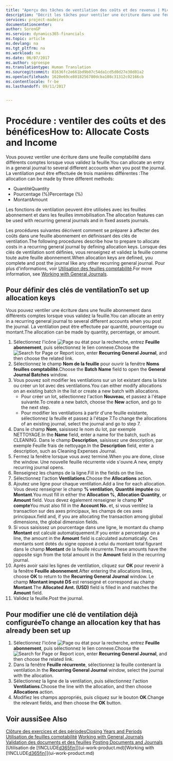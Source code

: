 ```yaml
---
title: "Aperçu des tâches de ventilation des coûts et des revenus | Microsoft Docs"
description: "Décrit les tâches pour ventiler une écriture dans une feuille comptabilité dans différents comptes lorsque vous validez la feuille."
services: project-madeira
documentationcenter: 
author: SorenGP
ms.service: dynamics365-financials
ms.topic: article
ms.devlang: na
ms.tgt_pltfrm: na
ms.workload: na
ms.date: 06/07/2017
ms.author: sgroespe
ms.translationtype: Human Translation
ms.sourcegitcommit: 81636fc2e661bd9b07c54da1cd5d0d27e30d01a2
ms.openlocfilehash: 1620e69ce8018256780dcba108c31312c02166cb
ms.contentlocale: fr-be
ms.lasthandoff: 09/11/2017


---
```

# <a name="how-to-allocate-costs-and-income"></a><span data-ttu-id="c9ea5-103">Procédure : ventiler des coûts et des bénéfices</span><span class="sxs-lookup"><span data-stu-id="c9ea5-103">How to: Allocate Costs and Income</span></span>
<span data-ttu-id="c9ea5-104">Vous pouvez ventiler une écriture dans une feuille comptabilité dans différents comptes lorsque vous validez la feuille.</span><span class="sxs-lookup"><span data-stu-id="c9ea5-104">You can allocate an entry in a general journal to several different accounts when you post the journal.</span></span> <span data-ttu-id="c9ea5-105">La ventilation peut être effectuée de trois manières différentes :</span><span class="sxs-lookup"><span data-stu-id="c9ea5-105">The allocation can be made by three different methods:</span></span>

* <span data-ttu-id="c9ea5-106">Quantité</span><span class="sxs-lookup"><span data-stu-id="c9ea5-106">Quantity</span></span>
* <span data-ttu-id="c9ea5-107">Pourcentage (%)</span><span class="sxs-lookup"><span data-stu-id="c9ea5-107">Percentage (%)</span></span>
* <span data-ttu-id="c9ea5-108">Montant</span><span class="sxs-lookup"><span data-stu-id="c9ea5-108">Amount</span></span>

<span data-ttu-id="c9ea5-109">Les fonctions de ventilation peuvent être utilisées avec les feuilles abonnement et dans les feuilles immobilisation.</span><span class="sxs-lookup"><span data-stu-id="c9ea5-109">The allocation features can be used with recurring general journals and in fixed assets journals.</span></span>
<!--You can also distribute the cost or revenue of a line to an intercompany partner when you post a sales or purchase document. When you post the document, a line will be posted in your general journal, and a corresponding line will be created in the intercompany outbox.-->

<span data-ttu-id="c9ea5-110">Les procédures suivantes décrivent comment se préparer à affecter des coûts dans une feuille abonnement en définissant des clés de ventilation.</span><span class="sxs-lookup"><span data-stu-id="c9ea5-110">The following procedures describe how to prepare to allocate costs in a recurring general journal by defining allocation keys.</span></span> <span data-ttu-id="c9ea5-111">Lorsque des clés de ventilation sont définies, vous renseignez et validez la feuille comme toute autre feuille abonnement.</span><span class="sxs-lookup"><span data-stu-id="c9ea5-111">When allocation keys are defined, you complete and post the journal like any other recurring general journal.</span></span> <span data-ttu-id="c9ea5-112">Pour plus d'informations, voir [Utilisation des feuilles comptabilité](ui-work-general-journals.md).</span><span class="sxs-lookup"><span data-stu-id="c9ea5-112">For more information, see [Working with General Journals](ui-work-general-journals.md).</span></span>

## <a name="to-set-up-allocation-keys"></a><span data-ttu-id="c9ea5-113">Pour définir des clés de ventilation</span><span class="sxs-lookup"><span data-stu-id="c9ea5-113">To set up allocation keys</span></span>
<span data-ttu-id="c9ea5-114">Vous pouvez ventiler une écriture dans une feuille abonnement dans différents comptes lorsque vous validez la feuille.</span><span class="sxs-lookup"><span data-stu-id="c9ea5-114">You can allocate an entry in a recurring general journal to several different accounts when you post the journal.</span></span> <span data-ttu-id="c9ea5-115">La ventilation peut être effectuée par quantité, pourcentage ou montant.</span><span class="sxs-lookup"><span data-stu-id="c9ea5-115">The allocation can be made by quantity, percentage, or amount.</span></span>
1. <span data-ttu-id="c9ea5-116">Sélectionnez l'icône ![Page ou état pour la recherche](media/ui-search/search_small.png "icône Page ou état pour la recherche"), entrez **Feuille abonnement**, puis sélectionnez le lien connexe.</span><span class="sxs-lookup"><span data-stu-id="c9ea5-116">Choose the ![Search for Page or Report](media/ui-search/search_small.png "Search for Page or Report icon") icon, enter **Recurring General Journal**, and then choose the related link.</span></span>
2. <span data-ttu-id="c9ea5-117">Sélectionnez le champ **Nom de la feuille** pour ouvrir la fenêtre **Noms feuilles comptabilité**.</span><span class="sxs-lookup"><span data-stu-id="c9ea5-117">Choose the **Batch Name** field to open the **General Journal Batches** window.</span></span>
3. <span data-ttu-id="c9ea5-118">Vous pouvez soit modifier les ventilations sur un lot existant dans la liste ou créer un lot avec des ventilations.</span><span class="sxs-lookup"><span data-stu-id="c9ea5-118">You can either modify allocations on an existing batch in the list or create a new batch with allocations.</span></span>
   * <span data-ttu-id="c9ea5-119">Pour créer un lot, sélectionnez l'action **Nouveau**, et passez à l'étape suivante.</span><span class="sxs-lookup"><span data-stu-id="c9ea5-119">To create a new batch, choose the **New** action, and go to the next step.</span></span>
   * <span data-ttu-id="c9ea5-120">Pour modifier les ventilations à partir d'une feuille existante, sélectionnez la feuille et passez à l'étape 7.</span><span class="sxs-lookup"><span data-stu-id="c9ea5-120">To change the allocations of an existing journal, select the journal and go to step 7.</span></span>    
4. <span data-ttu-id="c9ea5-121">Dans le champ **Nom**, saisissez le nom du lot, par exemple NETTOYAGE.</span><span class="sxs-lookup"><span data-stu-id="c9ea5-121">In the **Name** field, enter a name for the batch, such as CLEANING.</span></span> <span data-ttu-id="c9ea5-122">Dans le champ **Description**, saisissez une description, par exemple Feuille frais de nettoyage.</span><span class="sxs-lookup"><span data-stu-id="c9ea5-122">In the **Description** field, enter a description, such as Cleaning Expenses Journal.</span></span>
5. <span data-ttu-id="c9ea5-123">Fermez la fenêtre lorsque vous avez terminé.</span><span class="sxs-lookup"><span data-stu-id="c9ea5-123">When you are done, close the window.</span></span> <span data-ttu-id="c9ea5-124">Une nouvelle feuille récurrente vide s'ouvre.</span><span class="sxs-lookup"><span data-stu-id="c9ea5-124">A new, empty recurring journal opens.</span></span>
6. <span data-ttu-id="c9ea5-125">Renseignez les champs de la ligne.</span><span class="sxs-lookup"><span data-stu-id="c9ea5-125">Fill in the fields on the line.</span></span>
7. <span data-ttu-id="c9ea5-126">Sélectionnez l'action **Ventilations**.</span><span class="sxs-lookup"><span data-stu-id="c9ea5-126">Choose the **Allocations** action.</span></span>
8. <span data-ttu-id="c9ea5-127">Ajoutez une ligne pour chaque ventilation.</span><span class="sxs-lookup"><span data-stu-id="c9ea5-127">Add a line for each allocation.</span></span> <span data-ttu-id="c9ea5-128">Vous devez renseigner le champ **% ventilation**, **Quantité imputée** ou **Montant**.</span><span class="sxs-lookup"><span data-stu-id="c9ea5-128">You must fill in either the **Allocation %**, **Allocation Quantity**, or **Amount** field.</span></span> <span data-ttu-id="c9ea5-129">Vous devez également renseigner le champ **N° compte**</span><span class="sxs-lookup"><span data-stu-id="c9ea5-129">You must also fill in the **Account No.**</span></span> <span data-ttu-id="c9ea5-130">et, si vous ventilez la transaction sur des axes principaux, les champs de ces axes principaux.</span><span class="sxs-lookup"><span data-stu-id="c9ea5-130">field and, if you are allocating the transaction among global dimensions, the global dimension fields.</span></span>
9. <span data-ttu-id="c9ea5-131">Si vous saisissez un pourcentage dans une ligne, le montant du champ **Montant** est calculé automatiquement.</span><span class="sxs-lookup"><span data-stu-id="c9ea5-131">If you enter a percentage on a line, the amount in the **Amount** field is calculated automatically.</span></span> <span data-ttu-id="c9ea5-132">Ces montants sont dotés du signe opposé à celui du montant total figurant dans le champ **Montant** de la feuille récurrente.</span><span class="sxs-lookup"><span data-stu-id="c9ea5-132">These amounts have the opposite sign from the total amount in the **Amount** field in the recurring journal.</span></span>
10. <span data-ttu-id="c9ea5-133">Après avoir saisi les lignes de ventilation, cliquez sur **OK** pour revenir à la fenêtre **Feuille abonnement**.</span><span class="sxs-lookup"><span data-stu-id="c9ea5-133">After entering the allocations lines, choose **OK** to return to the **Recurring General Journal** window.</span></span> <span data-ttu-id="c9ea5-134">Le champ **Montant imputé DS** est renseigné et correspond au champ **Montant**.</span><span class="sxs-lookup"><span data-stu-id="c9ea5-134">The **Allocated Amt. (USD)** field is filled in and matches the **Amount** field.</span></span>
11. <span data-ttu-id="c9ea5-135">Validez la feuille.</span><span class="sxs-lookup"><span data-stu-id="c9ea5-135">Post the journal.</span></span>

## <a name="to-change-an-allocation-key-that-has-already-been-set-up"></a><span data-ttu-id="c9ea5-136">Pour modifier une clé de ventilation déjà configurée</span><span class="sxs-lookup"><span data-stu-id="c9ea5-136">To change an allocation key that has already been set up</span></span>
1. <span data-ttu-id="c9ea5-137">Sélectionnez l'icône ![Page ou état pour la recherche](media/ui-search/search_small.png "icône Page ou état pour la recherche"), entrez **Feuille abonnement**, puis sélectionnez le lien connexe.</span><span class="sxs-lookup"><span data-stu-id="c9ea5-137">Choose the ![Search for Page or Report](media/ui-search/search_small.png "Search for Page or Report icon") icon, enter **Recurring General Journal**, and then choose the related link.</span></span>
2. <span data-ttu-id="c9ea5-138">Dans la fenêtre **Feuille récurrente**, sélectionnez la feuille contenant la ventilation.</span><span class="sxs-lookup"><span data-stu-id="c9ea5-138">In the **Recurring General Journal** window, select the journal with the allocation.</span></span>
3. <span data-ttu-id="c9ea5-139">Sélectionnez la ligne de la ventilation, puis sélectionnez l'action **Ventilations**.</span><span class="sxs-lookup"><span data-stu-id="c9ea5-139">Choose the line with the allocation, and then choose **Allocations** action.</span></span>
4. <span data-ttu-id="c9ea5-140">Modifiez les champs appropriés, puis cliquez sur le bouton **OK**.</span><span class="sxs-lookup"><span data-stu-id="c9ea5-140">Change the relevant fields, and then choose the **OK** button.</span></span>

## <a name="see-also"></a><span data-ttu-id="c9ea5-141">Voir aussi</span><span class="sxs-lookup"><span data-stu-id="c9ea5-141">See Also</span></span>
[<span data-ttu-id="c9ea5-142">Clôture des exercices et des périodes</span><span class="sxs-lookup"><span data-stu-id="c9ea5-142">Closing Years and Periods</span></span>](year-close-years-periods.md)  
<span data-ttu-id="c9ea5-143">[Utilisation de feuilles comptabilité](ui-work-general-journals.md)  </span><span class="sxs-lookup"><span data-stu-id="c9ea5-143">[Working with General Journals](ui-work-general-journals.md)  </span></span>  
<span data-ttu-id="c9ea5-144">[Validation des documents et des feuilles](ui-post-documents-journals.md)  </span><span class="sxs-lookup"><span data-stu-id="c9ea5-144">[Posting Documents and Journals](ui-post-documents-journals.md)  </span></span>  
<span data-ttu-id="c9ea5-145">[Utilisation de [!INCLUDE[d365fin](includes/d365fin_md.md)]](ui-work-product.md)</span><span class="sxs-lookup"><span data-stu-id="c9ea5-145">[Working with [!INCLUDE[d365fin](includes/d365fin_md.md)]](ui-work-product.md)</span></span>

